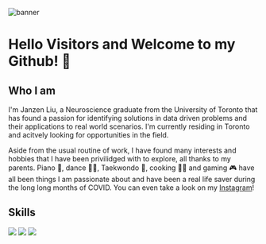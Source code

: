 
![banner](https://user-images.githubusercontent.com/100324759/160724836-27e36609-8d51-44ed-80d5-b97435cf2c2e.png)

#  Hello Visitors and Welcome to my Github! 👋

## Who I am 

I'm Janzen Liu, a Neuroscience graduate from the University of Toronto that has found a passion for identifying solutions in data driven problems and their applications to real world scenarios. I'm currently residing in Toronto and acitvely looking for opportunities in the field.

Aside from the usual routine of work, I have found many interests and hobbies that I have been privilidged with to explore, all thanks to my parents. Piano 🎹, dance 🕺🏽, Taekwondo 🥋, cooking 👨‍🍳 and gaming 🎮 have all been things I am passionate about and have been a real life saver during the long long months of COVID. You can even take a look on my [Instagram](https://www.instagram.com/janzenliu/)!

## Skills
<img src="https://img.shields.io/badge/Python-FFD43B?style=for-the-badge&logo=python&logoColor=blue" /> <img src="https://img.shields.io/badge/Pandas-2C2D72?style=for-the-badge&logo=pandas&logoColor=white" /> <img src="https://img.shields.io/badge/Microsoft_Excel-217346?style=for-the-badge&logo=microsoft-excel&logoColor=white" /> 

 


